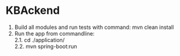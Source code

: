 # KBAckend
1. Build all modules and run tests with command: mvn clean install
2. Run the app from commandline: <br>
   2.1. cd ./application/ <br>
   2.2. mvn spring-boot:run <br>
